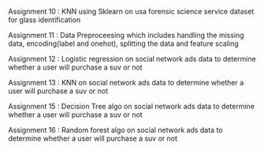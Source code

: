 Assignment 10 : KNN using Sklearn on usa forensic science service dataset for glass identification

Assignment 11 : Data Preproceesing which includes handling the missing data, encoding(label and onehot), splitting the data and feature scaling

Assignment 12 : Logistic regression on social network ads data to determine whether a user will purchase a suv or not

Assignment 13 : KNN on social network ads data to determine whether a user will purchase a suv or not

Assignment 15 : Decision Tree algo on social network ads data to determine whether a user will purchase a suv or not

Assignment 16 : Random forest algo on social network ads data to determine whether a user will purchase a suv or not
